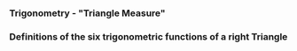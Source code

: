 ### Trigonometry - "Triangle Measure"

### Definitions of the six trigonometric functions of a right Triangle

